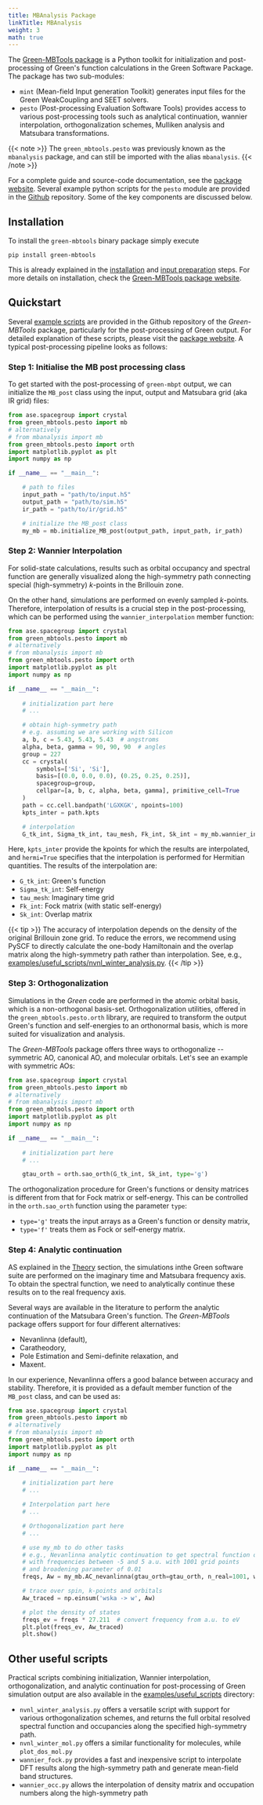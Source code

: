 ```yaml
---
title: MBAnalysis Package
linkTitle: MBAnalysis
weight: 3
math: true
---
```


The [Green-MBTools package](https://github.com/Green-Phys/green-mbtools) is a Python toolkit for initialization and post-processing of Green's function calculations in the Green Software Package.
The package has two sub-modules:

* `mint` (Mean-field Input generation Toolkit) generates input files for the Green WeakCoupling and SEET solvers.
* `pesto` (Post-processing Evaluation Software Tools) provides access to various post-processing tools such as analytical continuation, wannier interpolation, orthogonalization schemes, Mulliken analysis and Matsubara transformations.

{{< note >}}
The `green_mbtools.pesto` was previously known as the `mbanalysis` package, and can still be imported with the alias `mbanalysis`.
{{< /note >}}

For a complete guide and source-code documentation, see the [package website](https://green-phys.org/green-mbtools).
Several example python scripts for the `pesto` module are provided in the [Github](https://github.com/Green-Phys/green-mbtools/tree/master/examples) repository. Some of the key components are discussed below.

## Installation

To install the `green-mbtools` binary package simply execute

```Shell
pip install green-mbtools
```

This is already explained in the [installation](/docs/installation/from_sources) and [input preparation](/docs/getting-started/preparing_input) steps.
For more details on installation, check the [Green-MBTools package website](https://green-phys.github.io/green-mbtools).

## Quickstart

Several [example scripts](https://github.com/Green-Phys/green-mbtools/tree/master/examples) are provided in the
Github repository of the _Green-MBTools_ package, particularly for the post-processing of Green output.
For detailed explanation of these scripts, please visit the [package website](http://Green-Phys.github.io/green-mbtools/examples.html).
A typical post-processing pipeline looks as follows:

### Step 1: Initialise the MB post processing class
To get started with the post-processing of `green-mbpt` output, we can initialize the ``MB_post`` class using the
input, output and Matsubara grid (aka IR grid) files:

```python
from ase.spacegroup import crystal
from green_mbtools.pesto import mb
# alternatively
# from mbanalysis import mb
from green_mbtools.pesto import orth
import matplotlib.pyplot as plt
import numpy as np

if __name__ == "__main__":

    # path to files
    input_path = "path/to/input.h5"
    output_path = "path/to/sim.h5"
    ir_path = "path/to/ir/grid.h5"

    # initialize the MB_post class
    my_mb = mb.initialize_MB_post(output_path, input_path, ir_path)
```

### Step 2: Wannier Interpolation
For solid-state calculations, results such as orbital occupancy and spectral function are generally visualized along
the high-symmetry path connecting special (high-symmetry) _k_-points in the Brillouin zone.

On the other hand, simulations are performed on evenly sampled _k_-points. Therefore, interpolation of results is a crucial
step in the post-processing, which can be performed using the `wannier_interpolation` member function:

```python
from ase.spacegroup import crystal
from green_mbtools.pesto import mb
# alternatively
# from mbanalysis import mb
from green_mbtools.pesto import orth
import matplotlib.pyplot as plt
import numpy as np

if __name__ == "__main__":
    
    # initialization part here
    # ...

    # obtain high-symmetry path
    # e.g. assuming we are working with Silicon
    a, b, c = 5.43, 5.43, 5.43  # angstroms
    alpha, beta, gamma = 90, 90, 90  # angles
    group = 227
    cc = crystal(
        symbols=['Si', 'Si'],
        basis=[(0.0, 0.0, 0.0), (0.25, 0.25, 0.25)],
        spacegroup=group,
        cellpar=[a, b, c, alpha, beta, gamma], primitive_cell=True
    )
    path = cc.cell.bandpath('LGXKGK', npoints=100)
    kpts_inter = path.kpts

    # interpolation
    G_tk_int, Sigma_tk_int, tau_mesh, Fk_int, Sk_int = my_mb.wannier_interpolation(kpts_inter, hermi=True)
```

Here, `kpts_inter` provide the kpoints for which the results are interpolated, and `hermi=True` specifies that the
interpolation is performed for Hermitian quantities.
The results of the interpolation are:
* `G_tk_int`: Green's function
* `Sigma_tk_int`: Self-energy
* `tau_mesh`: Imaginary time grid
* `Fk_int`: Fock matrix (with static self-energy)
* `Sk_int`: Overlap matrix

{{< tip >}}
The accuracy of interpolation depends on the density of the original Brillouin zone grid.
To reduce the errors, we recommend using PySCF to directly calculate the one-body Hamiltonain and the
overlap matrix along the high-symmetry path rather than interpolation. See, e.g.,
[examples/useful_scripts/nvnl_winter_analysis.py](https://github.com/Green-Phys/green-mbtools/tree/master/examples/useful_scripts/nvnl_winter_analysis.py).
{{< /tip >}}


### Step 3: Orthogonalization
Simulations in the _Green_ code are performed in the atomic orbital basis, which is a non-orthogonal basis-set.
Orthogonalization utilities, offered in the `green_mbtools.pesto.orth` library, are required
to transform the output Green's function and self-energies to an orthonormal basis, which is more suited for visualization and analysis.

The _Green-MBTools_ package offers three ways to orthogonalize -- symmetric AO, canonical AO, and molecular orbitals.
Let's see an example with symmetric AOs:

```python
from ase.spacegroup import crystal
from green_mbtools.pesto import mb
# alternatively
# from mbanalysis import mb
from green_mbtools.pesto import orth
import matplotlib.pyplot as plt
import numpy as np

if __name__ == "__main__":
    
    # initialization part here
    # ...

    gtau_orth = orth.sao_orth(G_tk_int, Sk_int, type='g')
```

The orthogonalization procedure for Green's functions or density matrices is different from that for Fock matrix or self-energy.
This can be controlled in the `orth.sao_orth` function using the parameter `type`:
* `type='g'` treats the input arrays as a Green's function or density matrix,
* `type='f'` treats them as Fock or self-energy matrix.


### Step 4: Analytic continuation

AS explained in the [Theory](/docs/theory/postprocessing/Analytical_Continuation) section,
the simulations inthe Green software suite are performed on the imaginary time and Matsubara frequency axis.
To obtain the spectral function, we need to analytically continue these results on to the real frequency axis.

Several ways are available in the literature to perform the analytic continuation of the Matsubara Green's function.
The _Green-MBTools_ package offers support for four different alternatives:
* Nevanlinna (default),
* Caratheodory,
* Pole Estimation and Semi-definite relaxation, and
* Maxent.

In our experience, Nevanlinna offers a good balance between accuracy and stability.
Therefore, it is provided as a default member function of the `MB_post` class, and can be used as:

```python
from ase.spacegroup import crystal
from green_mbtools.pesto import mb
# alternatively
# from mbanalysis import mb
from green_mbtools.pesto import orth
import matplotlib.pyplot as plt
import numpy as np

if __name__ == "__main__":
    
    # initialization part here
    # ...

    # Interpolation part here
    # ...

    # Orthogonalization part here
    # ...

    # use my_mb to do other tasks
    # e.g., Nevanlinna analytic continuation to get spectral function on real-axis
    # with frequencies between -5 and 5 a.u. with 1001 grid points
    # and broadening parameter of 0.01
    freqs, Aw = my_mb.AC_nevanlinna(gtau_orth=gtau_orth, n_real=1001, w_min=-5.0, w_max=5.0, eta=0.01)

    # trace over spin, k-points and orbitals
    Aw_traced = np.einsum('wska -> w', Aw)

    # plot the density of states
    freqs_ev = freqs * 27.211  # convert frequency from a.u. to eV
    plt.plot(freqs_ev, Aw_traced)
    plt.show()
```

## Other useful scripts

Practical scripts combining initialization, Wannier interpolation, orthogonalization, and analytic continuation for post-processing of Green simulation output are also available in the [examples/useful_scripts](https://github.com/Green-Phys/green-mbtools/tree/master/examples/useful_scripts) directory:


* `nvnl_winter_analysis.py` offers a versatile script with support for various orthogonalization schemes, and returns the full orbital resolved spectral function and occupancies along the specified high-symmetry path.
* `nvnl_winter_mol.py` offers a similar functionality for molecules, while `plot_dos_mol.py`
* `wannier_fock.py` provides a fast and inexpensive script to interpolate DFT results along the high-symmetry path and generate mean-field band structures.
* `wannier_occ.py` allows the interpolation of density matrix and occupation numbers along the high-symmetry path
